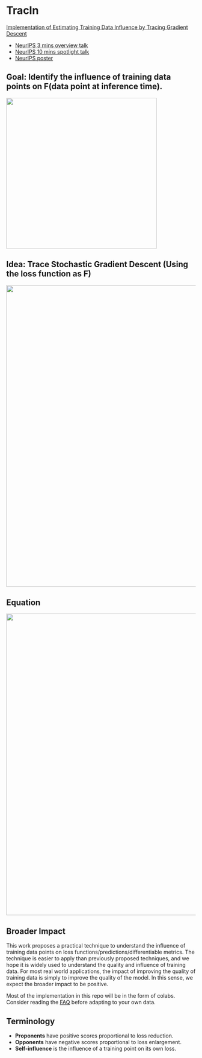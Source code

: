 # TracIn
[Implementation of Estimating Training Data Influence by Tracing Gradient Descent](https://arxiv.org/pdf/2002.08484.pdf)
* [NeurIPS 3 mins overview talk](https://videos.neurips.cc/category/34/search/Estimating%20Training%20Data/video/slideslive-38937872?t=0)
* [NeurIPS 10 mins spotlight talk](https://videos.neurips.cc/category/34/search/Estimating%20Training%20Data/video/slideslive-38936700?t=27)
* [NeurIPS poster](https://github.com/frederick0329/TracIn/blob/master/figures/neurips_poster.pdf)


## Goal: Identify the influence of training data points on F(data point at inference time).

<img src="figures/goal.png" width="400"/>

## Idea: Trace Stochastic Gradient Descent (Using the loss function as F)

<img src="figures/idea.png" width="800"/>

## Equation 

<img src="figures/tracincp.png" width="800"/>

## Broader Impact
This work proposes a practical technique to understand the influence of training data points on loss functions/predictions/differentiable metrics. The technique is easier to apply than previously proposed techniques, and we hope it is widely used to understand the quality and influence of training data. For most real world applications, the impact of improving the quality of training data is simply to improve the quality of the model. In this sense, we expect the broader impact to be positive.

Most of the implementation in this repo will be in the form of colabs. Consider reading the [FAQ](https://drive.google.com/file/d/1zL3hwW4wFru49_-zwpmliRDdCahjumXa/view) before adapting to your own data.

## Terminology
* **Proponents** have positive scores proportional to loss reduction.
* **Opponents** have negative scores proportional to loss enlargement.
* **Self-influence** is the influence of a training point on its own loss.
